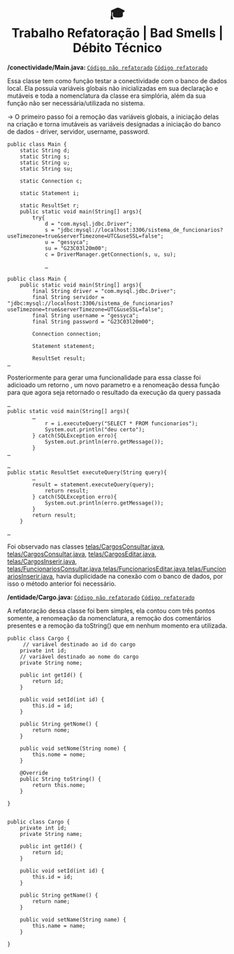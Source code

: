 <h1 align="center">
  🎓<br>Trabalho Refatoração | Bad Smells | Débito Técnico
</h1>
<div class="tags" id=”conn”><strong>/conectividade/Main.java: </strong>
				<span ng-repeat="tag in tags">
            <a href=""><code class="btn btn-primary btn-xs">Código não refatorado</code></a></span>
  <span ng-repeat="tag in tags">
            <a href=""><code class="btn btn-primary btn-xs">Código refatorado</code></a></span>
			</div>

Essa classe tem como função testar a conectividade com o banco de dados local. Ela possuía variáveis globais não inicializadas em sua declaração e mutáveis e toda a nomenclatura da classe era simplória, além da sua função não ser necessária/utilizada no sistema.

-> O primeiro passo foi a remoção das variáveis globais, a iniciação delas na criação e torna imutáveis as variáveis designadas a iniciação do banco de dados - driver, servidor, username, password.

```
public class Main {
	static String d; 
	static String s;
	static String u;
	static String su;
	
	static Connection c;
	
	static Statement i;
	
	static ResultSet r;
	public static void main(String[] args){
		try{
			d = "com.mysql.jdbc.Driver"; 
			s = "jdbc:mysql://localhost:3306/sistema_de_funcionarios?useTimezone=true&serverTimezone=UTC&useSSL=false";
			u = "gessyca";
			su = "G23C03l20m00";
			c = DriverManager.getConnection(s, u, su);
			
			…

```

```
public class Main {
	public static void main(String[] args){
		final String driver = "com.mysql.jdbc.Driver"; 
		final String servidor = "jdbc:mysql://localhost:3306/sistema_de_funcionarios?useTimezone=true&serverTimezone=UTC&useSSL=false";
		final String username = "gessyca";
		final String password = "G23C03l20m00";
		
		Connection connection;
		
		Statement statement;
		
		ResultSet result;
…

```

Posteriormente para gerar uma funcionalidade para essa classe foi adicioado um retorno , um novo parametro e a renomeação dessa função para que agora seja retornado o resultado da execução da query passada

```
…
public static void main(String[] args){
		…
			r = i.executeQuery("SELECT * FROM funcionarios");
			System.out.println("deu certo");
		} catch(SQLException erro){
			System.out.println(erro.getMessage());
		}	
…

```

```
…
public static ResultSet executeQuery(String query){
		…
		result = statement.executeQuery(query);
			return result;
		} catch(SQLException erro){
			System.out.println(erro.getMessage());
		}	
		return result;
	}
	
…

```

Foi observado nas classes <a href=”#CargosConsultar”>telas/CargosConsultar.java</a>, <a href=”#CargosConsultar”>telas/CargosConsultar.java</a>, <a href=”#CargosEditar”>telas/CargosEditar.java</a>, <a href=”#CargosInserir”>telas/CargosInserir.java</a>, <a href=”#FuncionariosConsultar”>telas/FuncionariosConsultar.java</a>,<a href=”#FuncionariosEditar”>telas/FuncionariosEditar.java</a>,<a href=”#FuncionariosInserir”>telas/FuncionariosInserir.java</a>, havia duplicidade na conexão com o banco de dados, por isso o método anterior foi necessário.

<div class="tags" id=”Cargo”><strong>/entidade/Cargo.java: </strong>
				<span ng-repeat="tag in tags">
            <a href=""><code class="btn btn-primary btn-xs">Código não refatorado</code></a></span>
  <span ng-repeat="tag in tags">
            <a href=""><code class="btn btn-primary btn-xs">Código refatorado</code></a></span>
			</div>

A refatoração dessa classe foi bem simples, ela contou com três pontos somente, a renomeação da nomenclatura, a remoção dos comentários presentes e a remoção da toString() que em nenhum momento era utilizada.

```
public class Cargo {
	 // variável destinado ao id do cargo
    private int id; 
    // variável destinado ao nome do cargo
    private String nome;

    public int getId() {
        return id;
    }

    public void setId(int id) {
        this.id = id;
    }

    public String getNome() {
        return nome;
    }

    public void setNome(String nome) {
        this.nome = nome;
    }
    
    @Override
    public String toString() {
        return this.nome;
    }    

}


```

```
public class Cargo {
    private int id; 
    private String name;

    public int getId() {
        return id;
    }

    public void setId(int id) {
        this.id = id;
    }

    public String getName() {
        return name;
    }

    public void setName(String name) {
        this.name = name;
    }
     
}

```
